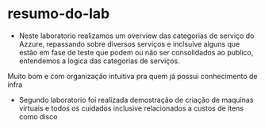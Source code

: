 # resumo-do-lab
- Neste laboratorio realizamos um overview das categorias de serviço do Azzure, repassando sobre diversos serviços e inclsuive alguns que estão em fase de teste que podem ou não ser consolidados ao publico, entendemos a logica das categorias de serviços.

Muito bom e com organização intuitiva pra quem já possui conhecimento de infra

- Segundo laboratorio foi realizada demostração de criação de maquinas virtuais e todos os cuidados inclusive relacionados a custos de itens como disco 
